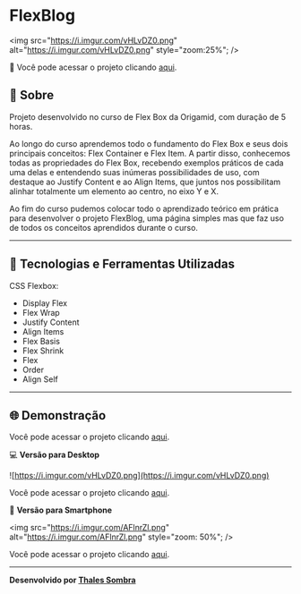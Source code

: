 # FlexBlog

<img src="<https://i.imgur.com/vHLvDZ0.png>" alt="<https://i.imgur.com/vHLvDZ0.png>" style="zoom:25%"; />

:link: Você pode acessar o projeto clicando [aqui](https://github.com/thalesshadows/flexblog).

## 📖 Sobre

Projeto desenvolvido no curso de Flex Box da Origamid, com duração de 5 horas.

Ao longo do curso aprendemos todo o fundamento do Flex Box e seus dois principais conceitos: Flex Container e Flex Item.
A partir disso, conhecemos todas as propriedades do Flex Box, recebendo exemplos práticos de cada uma delas e entendendo suas inúmeras possibilidades de uso, com destaque ao Justify Content e ao Align Items, que juntos nos possibilitam alinhar totalmente um elemento ao centro, no eixo Y e X.

Ao fim do curso pudemos colocar todo o aprendizado teórico em prática para desenvolver o projeto FlexBlog, uma página simples mas que faz uso de todos os conceitos aprendidos durante o curso.

---

## 🚀 Tecnologias e Ferramentas Utilizadas

CSS Flexbox:

- Display Flex
- Flex Wrap
- Justify Content
- Align Items
- Flex Basis
- Flex Shrink
- Flex
- Order
- Align Self

---

## 🌐 Demonstração

Você pode acessar o projeto clicando [aqui](https://github.com/thalesshadows/flexblog).

💻 **Versão para Desktop**

![https://i.imgur.com/vHLvDZ0.png](https://i.imgur.com/vHLvDZ0.png)

Você pode acessar o projeto clicando [aqui](https://github.com/thalesshadows/flexblog).

📱 **Versão para Smartphone**

<img src="<https://i.imgur.com/AFlnrZl.png>" alt="<https://i.imgur.com/AFlnrZl.png>" style="zoom: 50%"; />

Você pode acessar o projeto clicando [aqui](https://github.com/thalesshadows/flexblog).

---

**Desenvolvido por [Thales Sombra](https://github.com/thalesshadows/flexblog)**
